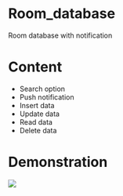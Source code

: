 # Room_database
Room database with notification

# Content
* Search option
* Push notification
* Insert data
* Update data
* Read data
* Delete data

# Demonstration
![](https://media.giphy.com/media/yUYnrXwQPhxNVHAmF6/giphy.gif)
